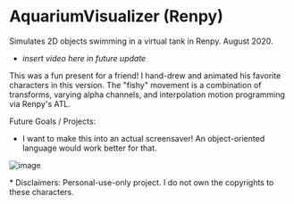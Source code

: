 # AquariumVisualizer (Renpy)
Simulates 2D objects swimming in a virtual tank in Renpy. August 2020.

- *insert video here in future update*

This was a fun present for a friend! I hand-drew and animated his favorite characters in this version. The "fishy" movement is a combination of transforms, varying alpha channels, and interpolation motion programming via Renpy's ATL.

Future Goals / Projects: 
- I want to make this into an actual screensaver! An object-oriented language would work better for that.

![image](https://user-images.githubusercontent.com/80881875/113245316-b1b99500-9284-11eb-99b4-ae55a469a162.png)

\* Disclaimers: Personal-use-only project. I do not own the copyrights to these characters.
